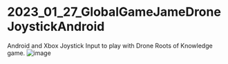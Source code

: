 # 2023_01_27_GlobalGameJameDroneJoystickAndroid
Android and Xbox Joystick Input to play with Drone Roots of Knowledge game.
![image](https://user-images.githubusercontent.com/114882444/223879251-9d7fe8c4-46cc-4ac7-8442-8455aeff1726.png)
